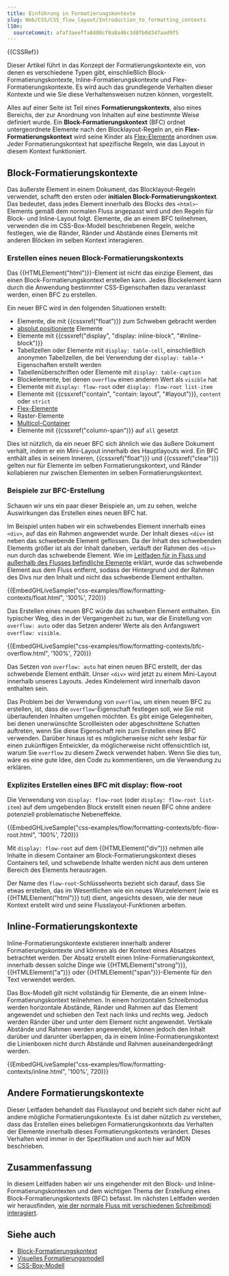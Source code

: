 ```yaml
---
title: Einführung in Formatierungskontexte
slug: Web/CSS/CSS_flow_layout/Introduction_to_formatting_contexts
l10n:
  sourceCommit: afaf3aeeffa8408cf0a8a46c3d8fb0d347aad9f5
---
```


{{CSSRef}}

Dieser Artikel führt in das Konzept der Formatierungskontexte ein, von denen es verschiedene Typen gibt, einschließlich Block-Formatierungskontexte, Inline-Formatierungskontexte und Flex-Formatierungskontexte. Es wird auch das grundlegende Verhalten dieser Kontexte und wie Sie diese Verhaltensweisen nutzen können, vorgestellt.

Alles auf einer Seite ist Teil eines **Formatierungskontexts**, also eines Bereichs, der zur Anordnung von Inhalten auf eine bestimmte Weise definiert wurde. Ein **Block-Formatierungskontext** (BFC) ordnet untergeordnete Elemente nach den Blocklayout-Regeln an, ein **Flex-Formatierungskontext** wird seine Kinder als [Flex-Elemente](/de/docs/Glossary/flex_item) anordnen usw. Jeder Formatierungskontext hat spezifische Regeln, wie das Layout in diesem Kontext funktioniert.

## Block-Formatierungskontexte

Das äußerste Element in einem Dokument, das Blocklayout-Regeln verwendet, schafft den ersten oder **initialen Block-Formatierungskontext**. Das bedeutet, dass jedes Element innerhalb des Blocks des `<html>`-Elements gemäß dem normalen Fluss angepasst wird und den Regeln für Block- und Inline-Layout folgt. Elemente, die an einem BFC teilnehmen, verwenden die im CSS-Box-Modell beschriebenen Regeln, welche festlegen, wie die Ränder, Ränder und Abstände eines Elements mit anderen Blöcken im selben Kontext interagieren.

### Erstellen eines neuen Block-Formatierungskontexts

Das {{HTMLElement("html")}}-Element ist nicht das einzige Element, das einen Block-Formatierungskontext erstellen kann. Jedes Blockelement kann durch die Anwendung bestimmter CSS-Eigenschaften dazu veranlasst werden, einen BFC zu erstellen.

Ein neuer BFC wird in den folgenden Situationen erstellt:

- Elemente, die mit {{cssxref("float")}} zum Schweben gebracht werden
- [absolut positionierte](/de/docs/Web/CSS/position#types_of_positioning) Elemente
- Elemente mit {{cssxref("display", "display: inline-block", "#inline-block")}}
- Tabellzellen oder Elemente mit `display: table-cell`, einschließlich anonymen Tabellzellen, die bei Verwendung der `display: table-*` Eigenschaften erstellt werden
- Tabellenüberschriften oder Elemente mit `display: table-caption`
- Blockelemente, bei denen `overflow` einen anderen Wert als `visible` hat
- Elemente mit `display: flow-root` oder `display: flow-root list-item`
- Elemente mit {{cssxref("contain", "contain: layout", "#layout")}}, `content` oder `strict`
- [Flex-Elemente](/de/docs/Glossary/flex_item)
- Raster-Elemente
- [Multicol-Container](/de/docs/Web/CSS/CSS_multicol_layout/Basic_concepts)
- Elemente mit {{cssxref("column-span")}} auf `all` gesetzt

Dies ist nützlich, da ein neuer BFC sich ähnlich wie das äußere Dokument verhält, indem er ein Mini-Layout innerhalb des Hauptlayouts wird. Ein BFC enthält alles in seinem Inneren, {{cssxref("float")}} und {{cssxref("clear")}} gelten nur für Elemente im selben Formatierungskontext, und Ränder kollabieren nur zwischen Elementen im selben Formatierungskontext.

### Beispiele zur BFC-Erstellung

Schauen wir uns ein paar dieser Beispiele an, um zu sehen, welche Auswirkungen das Erstellen eines neuen BFC hat.

Im Beispiel unten haben wir ein schwebendes Element innerhalb eines `<div>`, auf das ein Rahmen angewendet wurde. Der Inhalt dieses `<div>` ist neben das schwebende Element geflossen. Da der Inhalt des schwebenden Elements größer ist als der Inhalt daneben, verläuft der Rahmen des `<div>` nun durch das schwebende Element. Wie im [Leitfaden für in Fluss und außerhalb des Flusses befindliche Elemente](/de/docs/Web/CSS/CSS_flow_layout/In_flow_and_out_of_flow) erklärt, wurde das schwebende Element aus dem Fluss entfernt, sodass der Hintergrund und der Rahmen des Divs nur den Inhalt und nicht das schwebende Element enthalten.

{{EmbedGHLiveSample("css-examples/flow/formatting-contexts/float.html", '100%', 720)}}

Das Erstellen eines neuen BFC würde das schweben Element enthalten. Ein typischer Weg, dies in der Vergangenheit zu tun, war die Einstellung von `overflow: auto` oder das Setzen anderer Werte als den Anfangswert `overflow: visible`.

{{EmbedGHLiveSample("css-examples/flow/formatting-contexts/bfc-overflow.html", '100%', 720)}}

Das Setzen von `overflow: auto` hat einen neuen BFC erstellt, der das schwebende Element enthält. Unser `<div>` wird jetzt zu einem Mini-Layout innerhalb unseres Layouts. Jedes Kindelement wird innerhalb davon enthalten sein.

Das Problem bei der Verwendung von `overflow`, um einen neuen BFC zu erstellen, ist, dass die `overflow`-Eigenschaft festlegen soll, wie Sie mit überlaufenden Inhalten umgehen möchten. Es gibt einige Gelegenheiten, bei denen unerwünschte Scrollleisten oder abgeschnittene Schatten auftreten, wenn Sie diese Eigenschaft rein zum Erstellen eines BFC verwenden. Darüber hinaus ist es möglicherweise nicht sehr lesbar für einen zukünftigen Entwickler, da möglicherweise nicht offensichtlich ist, warum Sie `overflow` zu diesem Zweck verwendet haben. Wenn Sie dies tun, wäre es eine gute Idee, den Code zu kommentieren, um die Verwendung zu erklären.

### Explizites Erstellen eines BFC mit display: flow-root

Die Verwendung von `display: flow-root` (oder `display: flow-root list-item`) auf dem umgebenden Block erstellt einen neuen BFC ohne andere potenziell problematische Nebeneffekte.

{{EmbedGHLiveSample("css-examples/flow/formatting-contexts/bfc-flow-root.html", '100%', 720)}}

Mit `display: flow-root` auf dem {{HTMLElement("div")}} nehmen alle Inhalte in diesem Container am Block-Formatierungskontext dieses Containers teil, und schwebende Inhalte werden nicht aus dem unteren Bereich des Elements herausragen.

Der Name des `flow-root`-Schlüsselworts bezieht sich darauf, dass Sie etwas erstellen, das im Wesentlichen wie ein neues Wurzelelement (wie es {{HTMLElement("html")}} tut) dient, angesichts dessen, wie der neue Kontext erstellt wird und seine Flusslayout-Funktionen arbeiten.

## Inline-Formatierungskontexte

Inline-Formatierungskontexte existieren innerhalb anderer Formatierungskontexte und können als der Kontext eines Absatzes betrachtet werden. Der Absatz erstellt einen Inline-Formatierungskontext, innerhalb dessen solche Dinge wie {{HTMLElement("strong")}}, {{HTMLElement("a")}} oder {{HTMLElement("span")}}-Elemente für den Text verwendet werden.

Das Box-Modell gilt nicht vollständig für Elemente, die an einem Inline-Formatierungskontext teilnehmen. In einem horizontalen Schreibmodus werden horizontale Abstände, Ränder und Rahmen auf das Element angewendet und schieben den Text nach links und rechts weg. Jedoch werden Ränder über und unter dem Element nicht angewendet. Vertikale Abstände und Rahmen werden angewendet, können jedoch den Inhalt darüber und darunter überlappen, da in einem Inline-Formatierungskontext die Linienboxen nicht durch Abstände und Rahmen auseinandergedrängt werden.

{{EmbedGHLiveSample("css-examples/flow/formatting-contexts/inline.html", '100%', 720)}}

## Andere Formatierungskontexte

Dieser Leitfaden behandelt das Flusslayout und bezieht sich daher nicht auf andere mögliche Formatierungskontexte. Es ist daher nützlich zu verstehen, dass das Erstellen eines beliebigen Formatierungskontexts das Verhalten der Elemente innerhalb dieses Formatierungskontexts verändert. Dieses Verhalten wird immer in der Spezifikation und auch hier auf MDN beschrieben.

## Zusammenfassung

In diesem Leitfaden haben wir uns eingehender mit den Block- und Inline-Formatierungskontexten und dem wichtigen Thema der Erstellung eines Block-Formatierungskontexts (BFC) befasst. Im nächsten Leitfaden werden wir herausfinden, [wie der normale Fluss mit verschiedenen Schreibmodi interagiert](/de/docs/Web/CSS/CSS_flow_layout/Flow_layout_and_writing_modes).

## Siehe auch

- [Block-Formatierungskontext](/de/docs/Web/CSS/CSS_display/Block_formatting_context)
- [Visuelles Formatierungsmodell](/de/docs/Web/CSS/Visual_formatting_model)
- [CSS-Box-Modell](/de/docs/Web/CSS/CSS_box_model)
